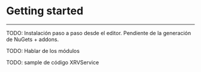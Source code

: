 # Getting started

---

TODO: Instalación paso a paso desde el editor. Pendiente de la generación de NuGets + addons.

TODO: Hablar de los módulos

TODO: sample de código XRVService